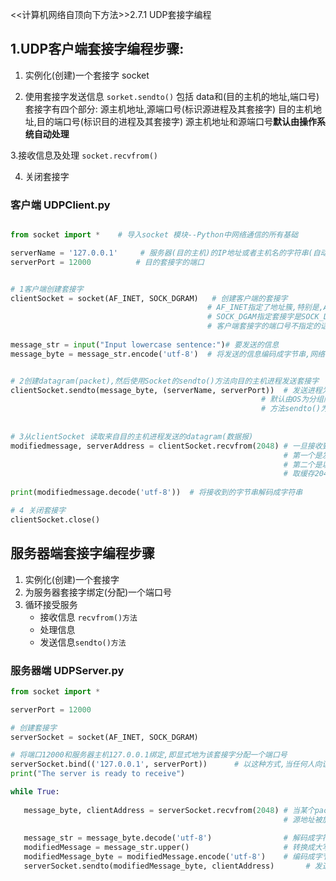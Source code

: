 <<计算机网络自顶向下方法>>2.7.1 UDP套接字编程


## 1.UDP客户端套接字编程步骤:
1. 实例化(创建)一个套接字 socket

2. 使用套接字发送信息 `sorket.sendto()`
包括 data和(目的主机的地址,端口号) 
套接字有四个部分: 源主机地址,源端口号(标识源进程及其套接字) 目的主机地址,目的端口号(标识目的进程及其套接字)
源主机地址和源端口号**默认由操作系统自动处理**

3.接收信息及处理 `socket.recvfrom()`

4. 关闭套接字

### 客户端  UDPClient.py
```python

from socket import *    # 导入socket 模块--Python中网络通信的所有基础

serverName = '127.0.0.1'     # 服务器(目的主机)的IP地址或者主机名的字符串(自动查询DNS从而得到IP地址)
serverPort = 12000          # 目的套接字的端口


# 1客户端创建套接字
clientSocket = socket(AF_INET, SOCK_DGRAM)   # 创建客户端的套接字 
                                            # AF_INET指定了地址簇,特别是,AF_INET指示了底层网路哦使用了IPv4
                                            # SOCK_DGAM指定套接字是SOCK_DGARM类型,即UDP套接字
                                            # 客户端套接字的端口号不指定的话,操作系统默认为我们生成
                                            
message_str = input("Input lowercase sentence:")# 要发送的信息
message_byte = message_str.encode('utf-8')  # 将发送的信息编码成字节串,网络中传送的是字节而不是字符串


# 2创建datagram(packet),然后使用Socket的sendto()方法向目的主机进程发送套接字
clientSocket.sendto(message_byte, (serverName, serverPort))  # 发送进程为分组附上 目的地址(目的主机的IP地址,目的套接字-->属于运输层)
                                                        # 默认由OS为分组附上 源地址(发送主机的IP地址, 源套接字-->运输层)
                                                        # 方法sendto()为报文附上目的地地址(serverName,serverPort)
                                                        
                                                        
# 3从clientSocket 读取来自目的主机进程发送的datagram(数据报)                                                        
modifiedmessage, serverAddress = clientSocket.recvfrom(2048) # 一旦接收到一个数据报,recvfrom()方法返回两个值
                                                             # 第一个是发送该数据报的地址 ,该地址被放到了变量serverAddress中,包含了服务器的IP地址和端口号
                                                             # 第二个是以字节表示的数据报内容,,数据报内容被放在了modifiedmessage中
                                                             # 取缓存2048作为输入
                                                             
print(modifiedmessage.decode('utf-8'))  # 将接收到的字节串解码成字符串

# 4 关闭套接字
clientSocket.close()
 ```
 
 ## 服务器端套接字编程步骤
 1. 实例化(创建)一个套接字
 2. 为服务器套接字绑定(分配)一个端口号
 3. 循环接受服务
    - 接收信息 `recvfrom()方法`
    - 处理信息
    - 发送信息`sendto()方法`
 ### 服务器端  UDPServer.py
 ```python
 from socket import *

serverPort = 12000

# 创建套接字
serverSocket = socket(AF_INET, SOCK_DGRAM)

# 将端口12000和服务器主机127.0.0.1绑定,即显式地为该套接字分配一个端口号
serverSocket.bind(('127.0.0.1', serverPort))      # 以这种方式,当任何人向该主机的端口发送数据报,该数据报将指向这个套接字
print("The server is ready to receive")

while True:
    
    message_byte, clientAddress = serverSocket.recvfrom(2048) # 当某个packet到底该服务器的套接字时,该packet的数据被发到变量message_byte中
                                                              # 源地址被放到变量clientAddress中,包含源地址的IP和套接字端口号
    
    message_str = message_byte.decode('utf-8')                # 解码成字符串
    modifiedMessage = message_str.upper()                     # 转换成大写
    modifiedMessage_byte = modifiedMessage.encode('utf-8')    # 编码成字节串
    serverSocket.sendto(modifiedMessage_byte, clientAddress)       # 发送数据内容编码成字节串的packet
    
 ```
